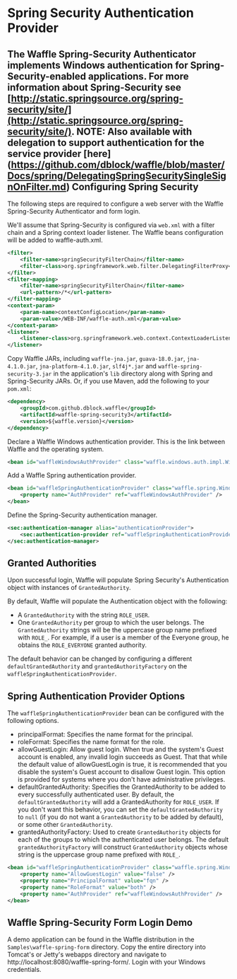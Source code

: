 Spring Security Authentication Provider
=======================================

The Waffle Spring-Security Authenticator implements Windows authentication for Spring-Security-enabled applications. For more information about Spring-Security see [http://static.springsource.org/spring-security/site/](http://static.springsource.org/spring-security/site/). 
NOTE: Also available with delegation to support authentication for the service provider [here] (https://github.com/dblock/waffle/blob/master/Docs/spring/DelegatingSpringSecuritySingleSignOnFilter.md)
Configuring Spring Security
---------------------------

The following steps are required to configure a web server with the Waffle Spring-Security Authenticator and form login. 

We'll assume that Spring-Security is configured via `web.xml` with a filter chain and a Spring context loader listener. The Waffle beans configuration will be added to waffle-auth.xml. 

``` xml
<filter>
    <filter-name>springSecurityFilterChain</filter-name>
    <filter-class>org.springframework.web.filter.DelegatingFilterProxy</filter-class>
</filter>
<filter-mapping>
    <filter-name>springSecurityFilterChain</filter-name>
    <url-pattern>/*</url-pattern>
</filter-mapping>
<context-param>
    <param-name>contextConfigLocation</param-name>
    <param-value>/WEB-INF/waffle-auth.xml</param-value> 
</context-param>
<listener>
    <listener-class>org.springframework.web.context.ContextLoaderListener</listener-class>
</listener>
```

Copy Waffle JARs, including `waffle-jna.jar`, `guava-18.0.jar`, `jna-4.1.0.jar`, `jna-platform-4.1.0.jar`, `slf4j*.jar` and `waffle-spring-security-3.jar` in the application's `lib` directory along with Spring and Spring-Security JARs. Or, if you use Maven, add the following to your `pom.xml`:

``` xml
<dependency>
    <groupId>com.github.dblock.waffle</groupId>
    <artifactId>waffle-spring-security3</artifactId>
    <version>${waffle.version}</version>
</dependency>            
```

Declare a Waffle Windows authentication provider. This is the link between Waffle and the operating system. 

``` xml
<bean id="waffleWindowsAuthProvider" class="waffle.windows.auth.impl.WindowsAuthProviderImpl" />
```

Add a Waffle Spring authentication provider. 

``` xml
<bean id="waffleSpringAuthenticationProvider" class="waffle.spring.WindowsAuthenticationProvider">
    <property name="AuthProvider" ref="waffleWindowsAuthProvider" />
</bean>
```

Define the Spring-Security authentication manager. 

``` xml
<sec:authentication-manager alias="authenticationProvider">
    <sec:authentication-provider ref="waffleSpringAuthenticationProvider" />
</sec:authentication-manager>
```

Granted Authorities
-------------------

Upon successful login, Waffle will populate Spring Security's Authentication object with instances of `GrantedAuthority`. 

By default, Waffle will populate the Authentication object with the following: 

* A `GrantedAuthority` with the string `ROLE_USER`. 
* One `GrantedAuthority` per group to which the user belongs. The `GrantedAuthority` strings will be the uppercase group name prefixed with `ROLE_`. For example, if a user is a member of the Everyone group, he obtains the `ROLE_EVERYONE` granted authority. 

The default behavior can be changed by configuring a different `defaultGrantedAuthority` and `grantedAuthorityFactory` on the `waffleSpringAuthenticationProvider`. 

Spring Authentication Provider Options
--------------------------------------

The `waffleSpringAuthenticationProvider` bean can be configured with the following options. 

* principalFormat: Specifies the name format for the principal.
* roleFormat: Specifies the name format for the role.
* allowGuestLogin: Allow guest login. When true and the system's Guest account is enabled, any invalid login succeeds as Guest. That that while the default value of allowGuestLogin is true, it is recommended that you disable the system's Guest account to disallow Guest login. This option is provided for systems where you don't have administrative privileges.  
* defaultGrantedAuthority: Specifies the GrantedAuthority to be added to every successfully authenticated user. By default, the `defaultGrantedAuthority` will add a GrantedAuthority for `ROLE_USER`. If you don't want this behavior, you can set the `defaultGrantedAuthority` to `null` (if you do not want a `GrantedAuthority` to be added by default), or some other `GrantedAuthority`.
* grantedAuthorityFactory: Used to create `GrantedAuthority` objects for each of the groups to which the authenticated user belongs. The default `grantedAuthorityFactory` will construct `GrantedAuthority` objects whose string is the uppercase group name prefixed with `ROLE_`. 

``` xml
<bean id="waffleSpringAuthenticationProvider" class="waffle.spring.WindowsAuthenticationProvider">
    <property name="AllowGuestLogin" value="false" />
    <property name="PrincipalFormat" value="fqn" />
    <property name="RoleFormat" value="both" />
    <property name="AuthProvider" ref="waffleWindowsAuthProvider" />
</bean>
```

Waffle Spring-Security Form Login Demo
--------------------------------------

A demo application can be found in the Waffle distribution in the `Samples\waffle-spring-form` directory. Copy the entire directory into Tomcat's or Jetty's webapps directory and navigate to http://localhost:8080/waffle-spring-form/. Login with your Windows credentials. 
